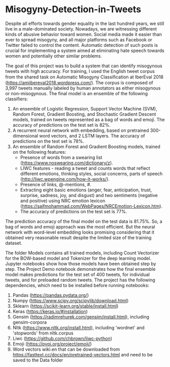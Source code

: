 # Misogyny-Detection-in-Tweets
Despite all efforts towards gender equality in the last hundred years, we still live in a male-dominated society. Nowadays, we are witnessing different kinds of abusive behavior toward women. Social media made it easier than ever to spread misogyny, and all major platforms such as Facebook or Twitter failed to control the content. Automatic detection of such posts is crucial for implementing a system aimed at eliminating hate speech towards women and potentially other similar problems. 

The goal of this project was to build a system that can identify misogynous tweets with high accuracy. For training, I used the English tweet corpus from the shared task on Automatic Misogyny Classiﬁcation at IberEval 2018 (https://amiibereval2018.wordpress.com/). The corpus is composed of 3,997 tweets manually labeled by human annotators as either misogynous or non-misogynous. The final model is an ensemble of the following classifiers: 

1. An ensemble of Logistic Regression, Support Vector Machine (SVM), Random Forest, Gradient Boosting, and Stochastic Gradient Descent models, trained on tweets represented as a bag of words and emoji. The accuracy of predictions on the test set is 82%. 
2. A recurrent neural network with embedding, based on pretrained 300-dimensional word vectors, and 2 LSTM layers. The accuracy of predictions on the test set is 78%. 
3. An ensemble of Random Forest and Gradient Boosting models, trained on the following features:
     - Presence of words from a swearing list (https://www.noswearing.com/dictionary/z). 
     - LIWC features - reading a tweet and counts words that reflect different emotions, thinking styles, social concerns, parts of speech (http://liwc.wpengine.com/how-it-works/).  
     - Presence of links, @-mentions, #. 
     - Extracting eight basic emotions (anger, fear, anticipation, trust, surprise, sadness, joy, and disgust) and two sentiments (negative and positive) using NRC emotion lexicon (https://saifmohammad.com/WebPages/NRCEmotion-Lexicon.htm). 
     - The accuracy of predictions on the test set is 77%.
     
The prediction accuracy of the final model on the test data is 81.75%. So, a bag of words and emoji approach was the most efficient. But the neural network with word-level embedding looks promising considering that it obtained very reasonable result despite the limited size of the training dataset.

The folder Models contains all trained models, including Count Vectorizer for the BOW-based model and Tokenizer for the deep learning model. Jupyter notebooks show how those models have been obtained step by step. The Project Demo notebook demonstrates how the final ensemble model makes predictions for the test set of 400 tweets, for individual tweets, and for preloaded random tweets.
The project has the following dependencies, which need to be installed before running notebooks:
1. Pandas (https://pandas.pydata.org/)
2. Numpy (https://www.scipy.org/scipylib/download.html)
3. Sklearn (https://scikit-learn.org/stable/install.html)
4. Keras (https://keras.io/#installation)
5. Gensim (https://radimrehurek.com/gensim/install.html), including gensim-corpora
6. Nltk (https://www.nltk.org/install.html), including 'wordnet' and 'stopwords' from nltk.corpus 
7. Liwc (https://github.com/chbrown/liwc-python)
8. Emoji (https://pypi.org/project/emoji/)
9. Word vectors wiki.en that can be downloaded from https://fasttext.cc/docs/en/pretrained-vectors.html and need to be saved to the Data folder
